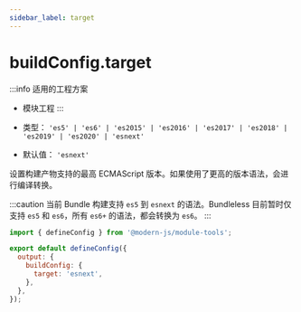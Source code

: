 ```yaml
---
sidebar_label: target
---
```


# buildConfig.target

:::info 适用的工程方案
* 模块工程
:::

* 类型： `'es5' | 'es6' | 'es2015' | 'es2016' | 'es2017' | 'es2018' | 'es2019' | 'es2020' | 'esnext'`
* 默认值： `'esnext'`

设置构建产物支持的最高 ECMAScript 版本。如果使用了更高的版本语法，会进行编译转换。

:::caution
当前 Bundle 构建支持 `es5` 到 `esnext` 的语法。Bundleless 目前暂时仅支持 `es5` 和 `es6`，所有 `es6+` 的语法，都会转换为 `es6`。
:::


```js title="modern.config.js"
import { defineConfig } from '@modern-js/module-tools';

export default defineConfig({
  output: {
    buildConfig: {
      target: 'esnext',
    },
  },
});
```

